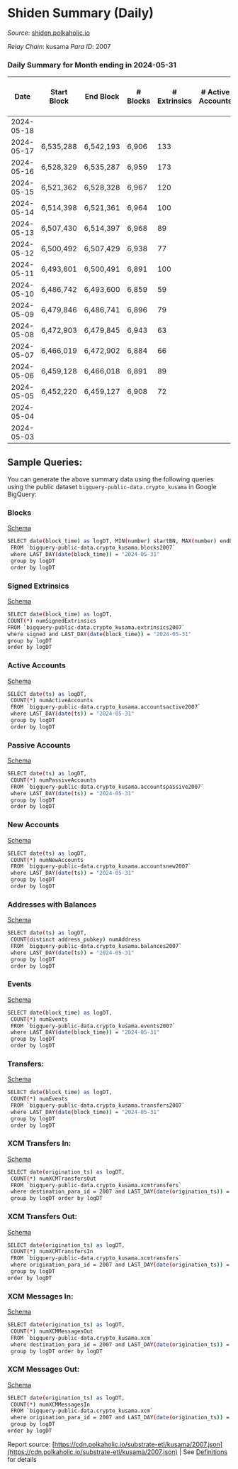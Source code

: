 # Shiden Summary (Daily)

_Source_: [shiden.polkaholic.io](https://shiden.polkaholic.io)

*Relay Chain*: kusama
*Para ID*: 2007



### Daily Summary for Month ending in 2024-05-31


| Date    | Start Block | End Block | # Blocks | # Extrinsics | # Active Accounts | # Passive Accounts | # New Accounts | # Addresses | # Events  | # Transfers ($USD) | # XCM Transfers In ($USD) | # XCM Transfers Out ($USD) | # XCM In | # XCM Out | Issues |
|---------|-------------|-----------|----------|--------------|-------------------|--------------------|----------------|-------------|-----------|--------------------|---------------------------|----------------------------|----------|-----------|--------|
| 2024-05-18 |  |  |  |  |  |  |  |  |  |   |   |   |  |  |  |
| 2024-05-17 | 6,535,288 | 6,542,193 | 6,906 | 133 |  |  |  | 646,903 | 36,280 | 6,938 ($29,693.96) |   |   |  |  |  |
| 2024-05-16 | 6,528,329 | 6,535,287 | 6,959 | 173 |  |  |  | 646,897 | 36,571 | 7,002 ($3,457.52) |   |   |  |  |  |
| 2024-05-15 | 6,521,362 | 6,528,328 | 6,967 | 120 |  |  |  | 646,896 | 36,565 | 6,990 ($14,793.54) |   |   |  |  |  |
| 2024-05-14 | 6,514,398 | 6,521,361 | 6,964 | 100 |  |  |  | 646,893 | 36,502 | 6,997 ($14,682.79) |   |   |  |  |  |
| 2024-05-13 | 6,507,430 | 6,514,397 | 6,968 | 89 |  |  |  | 646,888 | 36,562 | 6,994 ($4,346.99) |   |   |  |  |  |
| 2024-05-12 | 6,500,492 | 6,507,429 | 6,938 | 77 |  |  |  | 646,881 | 36,123 | 6,955 ($771.55) |   |   |  |  |  |
| 2024-05-11 | 6,493,601 | 6,500,491 | 6,891 | 100 |  |  |  | 646,877 | 35,862 | 6,948 ($22,118.34) |   |   |  |  |  |
| 2024-05-10 | 6,486,742 | 6,493,600 | 6,859 | 59 |  |  |  | 646,875 | 35,772 | 6,867 ($477.64) |   |   |  |  |  |
| 2024-05-09 | 6,479,846 | 6,486,741 | 6,896 | 79 |  |  |  | 646,872 | 36,108 | 6,917 ($7,431.38) |   |   |  |  |  |
| 2024-05-08 | 6,472,903 | 6,479,845 | 6,943 | 63 |  |  |  | 646,870 | 36,243 | 6,966 ($19,890.62) |   |   |  |  |  |
| 2024-05-07 | 6,466,019 | 6,472,902 | 6,884 | 66 |  |  |  | 646,867 | 35,865 | 6,917 ($26,936.06) |   |   |  |  |  |
| 2024-05-06 | 6,459,128 | 6,466,018 | 6,891 | 89 |  |  |  | 646,866 | 36,315 | 6,934 ($31,337.28) |   |   |  |  |  |
| 2024-05-05 | 6,452,220 | 6,459,127 | 6,908 | 72 |  |  |  | 646,862 | 36,048 | 6,934 ($5,468.17) |   |   |  |  |  |
| 2024-05-04 |  |  |  |  |  |  |  | 646,862 |  |   |   |   |  |  |  |
| 2024-05-03 |  |  |  |  |  |  |  | 646,859 |  |   |   |   |  |  |  |

## Sample Queries:
You can generate the above summary data using the following queries using the public dataset `bigquery-public-data.crypto_kusama` in Google BigQuery:


### Blocks 

[Schema](https://github.com/colorfulnotion/substrate-etl/blob/main/schema/blocks.json)

```bash
SELECT date(block_time) as logDT, MIN(number) startBN, MAX(number) endBN, COUNT(*) numBlocks 
 FROM `bigquery-public-data.crypto_kusama.blocks2007`  
 where LAST_DAY(date(block_time)) = "2024-05-31" 
 group by logDT 
 order by logDT
```

### Signed Extrinsics 

[Schema](https://github.com/colorfulnotion/substrate-etl/blob/main/schema/extrinsics.json)

```bash
SELECT date(block_time) as logDT, 
COUNT(*) numSignedExtrinsics 
FROM `bigquery-public-data.crypto_kusama.extrinsics2007`  
where signed and LAST_DAY(date(block_time)) = "2024-05-31" 
group by logDT 
order by logDT
```

### Active Accounts 

[Schema](https://github.com/colorfulnotion/substrate-etl/blob/main/schema/accountsactive.json)

```bash
SELECT date(ts) as logDT, 
 COUNT(*) numActiveAccounts 
 FROM `bigquery-public-data.crypto_kusama.accountsactive2007` 
 where LAST_DAY(date(ts)) = "2024-05-31" 
 group by logDT 
 order by logDT
```

### Passive Accounts 

[Schema](https://github.com/colorfulnotion/substrate-etl/blob/main/schema/accountspassive.json)

```bash
SELECT date(ts) as logDT, 
 COUNT(*) numPassiveAccounts 
 FROM `bigquery-public-data.crypto_kusama.accountspassive2007` 
 where LAST_DAY(date(ts)) = "2024-05-31" 
 group by logDT 
 order by logDT
```

### New Accounts 

[Schema](https://github.com/colorfulnotion/substrate-etl/blob/main/schema/accountsnew.json)

```bash
SELECT date(ts) as logDT, 
 COUNT(*) numNewAccounts 
 FROM `bigquery-public-data.crypto_kusama.accountsnew2007` 
 where LAST_DAY(date(ts)) = "2024-05-31" 
 group by logDT
 order by logDT
```

### Addresses with Balances 

[Schema](https://github.com/colorfulnotion/substrate-etl/blob/main/schema/balances.json)

```bash
SELECT date(ts) as logDT,
 COUNT(distinct address_pubkey) numAddress 
 FROM `bigquery-public-data.crypto_kusama.balances2007` 
 where LAST_DAY(date(ts)) = "2024-05-31" 
 group by logDT 
 order by logDT
```

### Events 

[Schema](https://github.com/colorfulnotion/substrate-etl/blob/main/schema/events.json)

```bash
SELECT date(block_time) as logDT, 
 COUNT(*) numEvents 
 FROM `bigquery-public-data.crypto_kusama.events2007` 
 where LAST_DAY(date(block_time)) = "2024-05-31" 
 group by logDT 
 order by logDT
```

### Transfers:

[Schema](https://github.com/colorfulnotion/substrate-etl/blob/main/schema/transfers.json)

```bash
SELECT date(block_time) as logDT, 
 COUNT(*) numEvents 
 FROM `bigquery-public-data.crypto_kusama.transfers2007` 
 where LAST_DAY(date(block_time)) = "2024-05-31" 
 group by logDT 
 order by logDT
```

### XCM Transfers In: 

[Schema](https://github.com/colorfulnotion/substrate-etl/blob/main/schema/xcmtransfers.json)

```bash
SELECT date(origination_ts) as logDT, 
 COUNT(*) numXCMTransfersOut 
 FROM `bigquery-public-data.crypto_kusama.xcmtransfers` 
 where destination_para_id = 2007 and LAST_DAY(date(origination_ts)) = "2024-05-31" 
 group by logDT order by logDT
```

### XCM Transfers Out: 

[Schema](https://github.com/colorfulnotion/substrate-etl/blob/main/schema/xcmtransfers.json)

```bash
SELECT date(origination_ts) as logDT, 
 COUNT(*) numXCMTransfersIn 
 FROM `bigquery-public-data.crypto_kusama.xcmtransfers` 
 where origination_para_id = 2007 and LAST_DAY(date(origination_ts)) = "2024-05-31" 
 group by logDT 
order by logDT
```

### XCM Messages In: 

[Schema](https://github.com/colorfulnotion/substrate-etl/blob/main/schema/xcm.json)

```bash
SELECT date(origination_ts) as logDT, 
 COUNT(*) numXCMMessagesOut 
 FROM `bigquery-public-data.crypto_kusama.xcm` 
 where destination_para_id = 2007 and LAST_DAY(date(origination_ts)) = "2024-05-31" 
 group by logDT order by logDT
```

### XCM Messages Out: 

[Schema](https://github.com/colorfulnotion/substrate-etl/blob/main/schema/xcm.json)

```bash
SELECT date(origination_ts) as logDT, 
 COUNT(*) numXCMMessagesIn 
 FROM `bigquery-public-data.crypto_kusama.xcm` 
 where origination_para_id = 2007 and LAST_DAY(date(origination_ts)) = "2024-05-31" 
 group by logDT 
order by logDT
```


Report source: [https://cdn.polkaholic.io/substrate-etl/kusama/2007.json](https://cdn.polkaholic.io/substrate-etl/kusama/2007.json) | See [Definitions](/DEFINITIONS.md) for details

